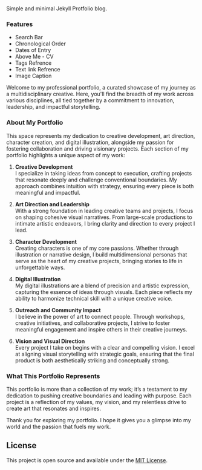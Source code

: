#  

Simple and minimal Jekyll Protfolio blog. 

### Features

* Search Bar
* Chronological Order
* Dates of Entry 
* Above Me - CV
* Tags Refrence 
* Text link Refrence
* Image Caption

Welcome to my professional portfolio, a curated showcase of my journey as a multidisciplinary creative. Here, you'll find the breadth of my work across various disciplines, all tied together by a commitment to innovation, leadership, and impactful storytelling.

### About My Portfolio  

This space represents my dedication to creative development, art direction, character creation, and digital illustration, alongside my passion for fostering collaboration and driving visionary projects. Each section of my portfolio highlights a unique aspect of my work:

1. **Creative Development**  
   I specialize in taking ideas from concept to execution, crafting projects that resonate deeply and challenge conventional boundaries. My approach combines intuition with strategy, ensuring every piece is both meaningful and impactful.  

2. **Art Direction and Leadership**  
   With a strong foundation in leading creative teams and projects, I focus on shaping cohesive visual narratives. From large-scale productions to intimate artistic endeavors, I bring clarity and direction to every project I lead.  

3. **Character Development**  
   Creating characters is one of my core passions. Whether through illustration or narrative design, I build multidimensional personas that serve as the heart of my creative projects, bringing stories to life in unforgettable ways.  

4. **Digital Illustration**  
   My digital illustrations are a blend of precision and artistic expression, capturing the essence of ideas through visuals. Each piece reflects my ability to harmonize technical skill with a unique creative voice.  

5. **Outreach and Community Impact**  
   I believe in the power of art to connect people. Through workshops, creative initiatives, and collaborative projects, I strive to foster meaningful engagement and inspire others in their creative journeys.  

6. **Vision and Visual Direction**  
   Every project I take on begins with a clear and compelling vision. I excel at aligning visual storytelling with strategic goals, ensuring that the final product is both aesthetically striking and conceptually strong.  

### What This Portfolio Represents  

This portfolio is more than a collection of my work; it’s a testament to my dedication to pushing creative boundaries and leading with purpose. Each project is a reflection of my values, my vision, and my relentless drive to create art that resonates and inspires.  

Thank you for exploring my portfolio. I hope it gives you a glimpse into my world and the passion that fuels my work.

## License

This project is open source and available under the [MIT License](LICENSE.md).
